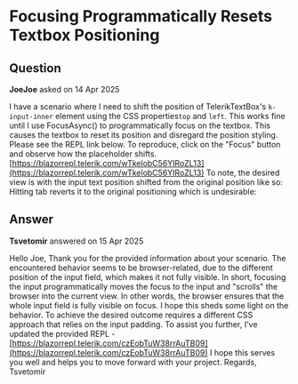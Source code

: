 # Focusing Programmatically Resets Textbox Positioning

## Question

**JoeJoe** asked on 14 Apr 2025

I have a scenario where I need to shift the position of TelerikTextBox's `k-input-inner` element using the CSS properties`top` and `left`. This works fine until I use FocusAsync() to programmatically focus on the textbox. This causes the textbox to reset its position and disregard the position styling. Please see the REPL link below. To reproduce, click on the "Focus" button and observe how the placeholder shifts. [https://blazorrepl.telerik.com/wTkelobC56YIRoZL13](https://blazorrepl.telerik.com/wTkelobC56YIRoZL13) To note, the desired view is with the input text position shifted from the original position like so: Hitting tab reverts it to the original positioning which is undesirable:

## Answer

**Tsvetomir** answered on 15 Apr 2025

Hello Joe, Thank you for the provided information about your scenario. The encountered behavior seems to be browser-related, due to the different position of the input field, which makes it not fully visible. In short, focusing the input programmatically moves the focus to the input and "scrolls" the browser into the current view. In other words, the browser ensures that the whole input field is fully visible on focus. I hope this sheds some light on the behavior. To achieve the desired outcome requires a different CSS approach that relies on the input padding. To assist you further, I've updated the provided REPL - [https://blazorrepl.telerik.com/czEobTuW38rrAuTB09](https://blazorrepl.telerik.com/czEobTuW38rrAuTB09) I hope this serves you well and helps you to move forward with your project. Regards, Tsvetomir
